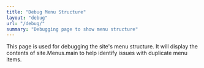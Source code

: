 ```yaml
---
title: "Debug Menu Structure"
layout: "debug"
url: "/debug/"
summary: "Debugging page to show menu structure"
---
```


This page is used for debugging the site's menu structure. It will display the contents of site.Menus.main to help identify issues with duplicate menu items.


